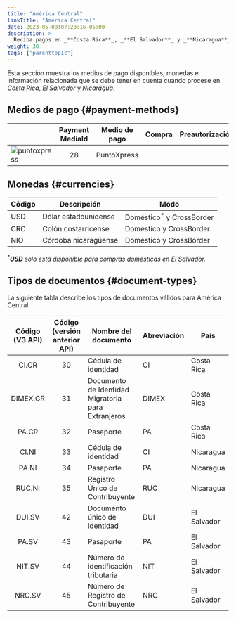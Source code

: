 ```yaml
---
title: "América Central"
linkTitle: "América Central"
date: 2023-05-08T07:28:16-05:00
description: >
  Reciba pagos en _**Costa Rica**_, _**El Salvador**_ y _**Nicaragua**_ utilizando _PuntoXpress_, la red de cobro en efectivo más extensa de América Central con cobertura regional.
weight: 30
tags: ["parenttopic"]
---
```


Esta sección muestra los medios de pago disponibles, monedas e información relacionada que se debe tener en cuenta cuando procese en _Costa Rica_, _El Salvador_ y _Nicaragua_.

## Medios de pago {#payment-methods}

| | Payment MediaId | Medio de pago | Compra | Preautorización | Reembolso total | Reembolso parcial | Tipo | Flujo |
|-----|:---:|---|:---:|:---:|:---:|:---:|-----|-----|
| <img src="https://s3.amazonaws.com/gateway.prod.bamboopayment.com/payment-method-logos/PuntoXpress_PhysicalNetwork.png" alt="puntoxpress" style="min-width: 40px;" /> | 28 | PuntoXpress | <img src="/assets/check_mark_64.png" width="15px"/> | <img src="/assets/x_mark_64.png" width="15px"/> | <img src="/assets/x_mark_64.png" width="15px"/> | <img src="/assets/x_mark_64.png" width="15px"/> | Efectivo | API | 

## Monedas {#currencies}

| Código | Descripción          | Modo                                 |
|--------|----------------------|--------------------------------------|
| USD    | Dólar estadounidense | Doméstico<sup>*</sup> y CrossBorder  |
| CRC    | Colón costarricense  | Doméstico y CrossBorder              |
| NIO    | Córdoba nicaragüense | Doméstico y CrossBorder              |

<sup>*</sup>_**USD** solo está disponible para compras domésticas en El Salvador._

## Tipos de documentos {#document-types}
La siguiente tabla describe los tipos de documentos válidos para América Central.


| Código (V3 API) | Código (versión anterior API) | Nombre del documento                              | Abreviación  | País        |
|:-------------:|:-------------------:|---------------------------------------------------|--------------|-------------|
|  CI.CR        | 30                  | Cédula de identidad                                | CI          | Costa Rica  |
|  DIMEX.CR     | 31                  | Documento de Identidad Migratoria para Extranjeros | DIMEX       | Costa Rica  |
|  PA.CR        | 32                  | Pasaporte                                          | PA          | Costa Rica  |
|  CI.NI        | 33                  | Cédula de identidad                                | CI          | Nicaragua   |
|  PA.NI        | 34                  | Pasaporte                                          | PA          | Nicaragua   |
|  RUC.NI       | 35                  | Registro Único de Contribuyente                    | RUC         | Nicaragua   |
|  DUI.SV       | 42                  | Documento único de identidad                       | DUI         | El Salvador |
|  PA.SV        | 43                  | Pasaporte                                          | PA          | El Salvador |
|  NIT.SV       | 44                  | Número de identificación tributaria                | NIT         | El Salvador |
|  NRC.SV       | 45                  | Número de Registro de Contribuyente                | NRC         | El Salvador |
